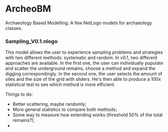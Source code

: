 # ArcheoBM
Archaeology Based Modelling: A few NetLogo models for archaeology classes.

### Sampling_V0.1.nlogo
This model allows the user to experience sampling problems and strategies with two different methods: systematic and random. In v0.1, two different approaches are available. In the first one, the user can individually populate and scatter the underground remains, choose a method and expand the digging correspondingly. In the second one, the user selects the amount of sites and the size of the grid with sliders. He's then able to produce a 100x statistical test to see which method is more efficient.

Things to do:
- Better scattering, maybe randomly;
- More general statistics to compare both methods;
- Some way to measure how extending works (threshold 50% of the total remains?);
- 
